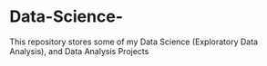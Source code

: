 # Data-Science-
This repository stores some of my Data Science (Exploratory Data Analysis), and Data Analysis Projects 
